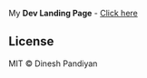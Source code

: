 My **Dev Landing Page** - [ Click here](https://joaopbini.github.io)

## License

MIT © Dinesh Pandiyan
